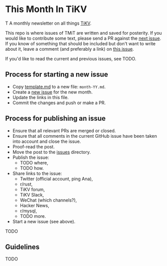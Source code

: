 # This Month In TiKV
T
A monthly newsletter on all things [TiKV](https://github.com/tikv/tikv).

This repo is where issues of TMiT are written and saved for posterity. If you would
like to contribute some text, please send a PR against the [next issue]. If you
know of something that should be included but don't want to write about it, leave
a comment (and preferably a link) on [this issue].

If you'd like to read the current and previous issues, see TODO.


## Process for starting a new issue

* Copy [template.md](template.md) to a new file: `month-YY.md`.
* Create a [new issue](https://github.com/nrc/tmit/issues/new) for the new month.
* Update the links in this file.
* Commit the changes and push or make a PR.


## Process for publishing an issue

* Ensure that all relevant PRs are merged or closed.
* Ensure that all comments in the current GitHub issue have been taken into account and close the issue.
* Proof-read the post.
* Move the post to the [issues](issues) directory.
* Publish the issue:
  - TODO where,
  - TODO how.
* Share links to the issue:
  - Twitter (official account, ping Ana),
  - r/rust,
  - TiKV forum,
  - TiKV Slack,
  - WeChat (which channels?),
  - Hacker News,
  - r/mysql,
  - TODO more.
* Start a new issue (see above).

TODO

## Guidelines

TODO

[next issue]: august-19.md
[this issue]: https://github.com/nrc/tmit/issues/4
